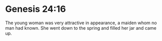 # Genesis 24:16

The young woman was very attractive in appearance, a maiden whom no man had known. She went down to the spring and filled her jar and came up.
